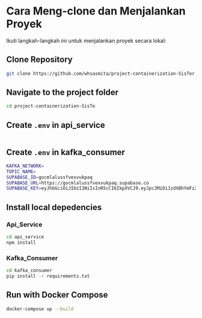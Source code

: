 # Cara Meng-clone dan Menjalankan Proyek
Ikuti langkah-langkah ini untuk menjalankan proyek secara lokal:

## Clone Repository
```bash
git clone https://github.com/whsasmita/project-containerization-SisTer.git
```

## Navigate to the project folder
```bash
cd project-containerization-SisTe
```

## Create `.env` in api_service
```bash

```

## Create `.env` in kafka_consumer
```bash
KAFKA_NETWORK=
TOPIC_NAME=
SUPABASE_ID=gocmlalussfvexvukpaq
SUPABASE_URL=https://gocmlalussfvexvukpaq.supabase.co
SUPABASE_KEY=eyJhbGciOiJIUzI1NiIsInR5cCI6IkpXVCJ9.eyJpc3MiOiJzdXBhYmFzZSIsInJlZiI6ImdvY21sYWx1c3NmdmV4dnVrcGFxIiwicm9sZSI6ImFub24iLCJpYXQiOjE3NTIxNTU1MDEsImV4cCI6MjA2NzczMTUwMX0.6wqux9NhdoZddE_z8c_6zT2FP8fBa4ppDt-6flC_-CM
```

## Install local depedencies
### Api_Service
```bash
cd api_service
npm install
```
### Kafka_Consumer
```bash
cd kafka_consumer
pip install -r requirements.txt
```

## Run with Docker Compose
```bash
docker-compose up --build
```
